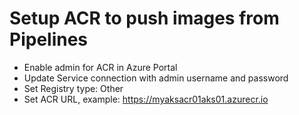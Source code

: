 # Setup ACR to push images from Pipelines

- Enable admin for ACR in Azure Portal
- Update Service connection with admin username and password
- Set Registry type: Other
- Set ACR URL, example: https://myaksacr01aks01.azurecr.io